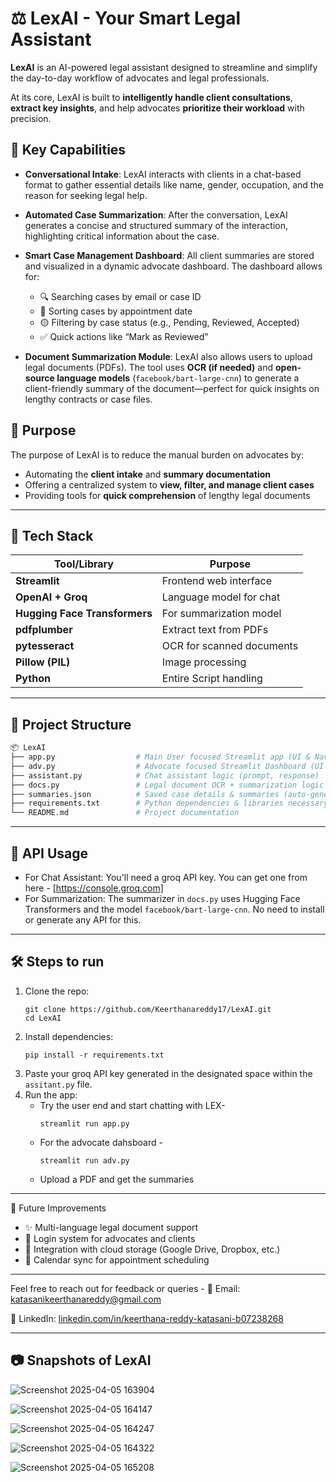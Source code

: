 # ⚖️ LexAI - Your Smart Legal Assistant

**LexAI** is an AI-powered legal assistant designed to streamline and simplify the day-to-day workflow of advocates and legal professionals.

At its core, LexAI is built to **intelligently handle client consultations**, **extract key insights**, and help advocates **prioritize their workload** with precision.

## 🧠 Key Capabilities

- **Conversational Intake**: LexAI interacts with clients in a chat-based format to gather essential details like name, gender, occupation, and the reason for seeking legal help.
  
- **Automated Case Summarization**: After the conversation, LexAI generates a concise and structured summary of the interaction, highlighting critical information about the case.

- **Smart Case Management Dashboard**: All client summaries are stored and visualized in a dynamic advocate dashboard. The dashboard allows for:
  - 🔍 Searching cases by email or case ID
  - 📅 Sorting cases by appointment date
  - 🟡 Filtering by case status (e.g., Pending, Reviewed, Accepted)
  - ✅ Quick actions like “Mark as Reviewed”

- **Document Summarization Module**: LexAI also allows users to upload legal documents (PDFs). The tool uses **OCR (if needed)** and **open-source language models** (`facebook/bart-large-cnn`) to generate a client-friendly summary of the document—perfect for quick insights on lengthy contracts or case files.

## 🎯 Purpose

The purpose of LexAI is to reduce the manual burden on advocates by:
- Automating the **client intake** and **summary documentation**
- Offering a centralized system to **view, filter, and manage client cases**
- Providing tools for **quick comprehension** of lengthy legal documents

---

## 🚀 Tech Stack

| Tool/Library       | Purpose                                           |
|--------------------|---------------------------------------------------|
| **Streamlit**      | Frontend web interface                            |
| **OpenAI + Groq**  | Language model for chat                           |
| **Hugging Face Transformers**      | For summarization model           |
| **pdfplumber**     | Extract text from PDFs                            |
| **pytesseract**    | OCR for scanned documents                         |
| **Pillow (PIL)**   | Image processing                                  |
| **Python**         | Entire Script handling                            |

---

## 📁 Project Structure

```bash
📦 LexAI
├── app.py                  # Main User focused Streamlit app (UI & Navigation)
├── adv.py                  # Advocate focused Streamlit Dashboard (UI & Navigation)
├── assistant.py            # Chat assistant logic (prompt, response)
├── docs.py                 # Legal document OCR + summarization logic
├── summaries.json          # Saved case details & summaries (auto-generated)
├── requirements.txt        # Python dependencies & libraries necessary
└── README.md               # Project documentation
```

---
## 🔐 API Usage

- For Chat Assistant: You'll need a groq API key. You can get one from here - [https://console.groq.com]
- For Summarization: The summarizer in `docs.py` uses Hugging Face Transformers and the model `facebook/bart-large-cnn`. No need to install or generate any API for this.

---
## 🛠️ Steps to run
1. Clone the repo:
   ```
   git clone https://github.com/Keerthanareddy17/LexAI.git
   cd LexAI
   ```
2. Install dependencies:
   ```
   pip install -r requirements.txt
   ```
3. Paste your groq API key generated in the designated space within the `assitant.py` file.
4. Run the app:
   - Try the user end and start chatting with LEX-
     ```
     streamlit run app.py
      ```
   - For the advocate dahsboard -
     ```
     streamlit run adv.py
     ```
   - Upload a PDF and get the summaries

---

🔮 Future Improvements
- ✨ Multi-language legal document support
- 🔐 Login system for advocates and clients
- 📁 Integration with cloud storage (Google Drive, Dropbox, etc.)
- 📅 Calendar sync for appointment scheduling

---

Feel free to reach out for feedback or queries -
📧 Email: katasanikeerthanareddy@gmail.com

🔗 LinkedIn: [linkedin.com/in/keerthana-reddy-katasani-b07238268](https://www.linkedin.com/in/keerthana-reddy-katasani-b07238268/)

---
## 📷 Snapshots of LexAI

![Screenshot 2025-04-05 163904](https://github.com/user-attachments/assets/00fc6ed8-51f1-4297-bd1b-5178822274f6)

![Screenshot 2025-04-05 164147](https://github.com/user-attachments/assets/a4de7712-c6a3-4465-9f40-8b046a95ebf3)

![Screenshot 2025-04-05 164247](https://github.com/user-attachments/assets/e35d0ce9-2cbf-4e27-9bb0-7fac2f60cf3e)

![Screenshot 2025-04-05 164322](https://github.com/user-attachments/assets/dd5b06b6-a247-4c16-ae5b-4345e4bb6342)

![Screenshot 2025-04-05 165208](https://github.com/user-attachments/assets/b1861adc-22f6-4dd1-9cfe-17a18202f60c)










   


